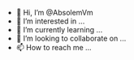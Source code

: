 - 👋 Hi, I’m @AbsolemVm
- 👀 I’m interested in ...
- 🌱 I’m currently learning ...
- 💞️ I’m looking to collaborate on ...
- 📫 How to reach me ...

<!---
AbsolemVm/AbsolemVm is a ✨ special ✨ repository because its `README.md` (this file) appears on your GitHub profile.
You can click the Preview link to take a look at your changes.
--->
